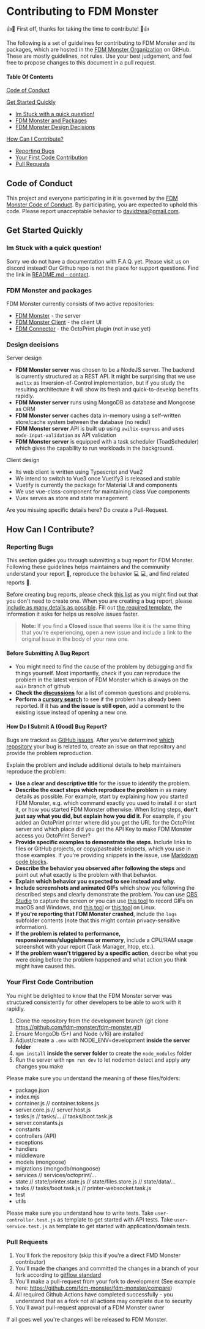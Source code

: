# Contributing to FDM Monster

:+1::tada: First off, thanks for taking the time to contribute! :tada::+1:

The following is a set of guidelines for contributing to FDM Monster and its packages, which are hosted in the [FDM Monster Organization](https://github.com/fdm-monster) on GitHub. These are mostly guidelines, not rules. Use your best judgement, and feel free to propose changes to this document in a pull request.

#### Table Of Contents

[Code of Conduct](#code-of-conduct)

[Get Started Quickly](#get-started-quickly)

- [Im Stuck with a quick question!](#im-stuck-with-a-quick-question)
- [FDM Monster and Packages](#fdm-monster-and-packages)
- [FDM Monster Design Decisions](#design-decisions)

[How Can I Contribute?](#how-can-i-contribute)

- [Reporting Bugs](#reporting-bugs)
- [Your First Code Contribution](#your-first-code-contribution)
- [Pull Requests](#pull-requests)

## Code of Conduct

This project and everyone participating in it is governed by the [FDM Monster Code of Conduct](CODE_OF_CONDUCT.md). By participating, you are expected to uphold this code. Please report unacceptable behavior to [davidzwa@gmail.com](mailto:davidzwa@gmail.com).

## Get Started Quickly

### Im Stuck with a quick question!

Sorry we do not have a documentation with F.A.Q. yet. Please visit us on discord instead! Our Github repo is not the place for support questions. Find the link in [README.md - contact](README.md#contact).

### FDM Monster and packages

FDM Monster currently consists of two active repositories:

- [FDM Monster](https://github.com/fdm-monster/fdm-monster) - the server
- [FDM Monster Client](https://github.com/fdm-monster/fdm-monster-client) - the client UI
- [FDM Connector](https://github.com/fdm-monster/fdm-connector) - the OctoPrint plugin (not in use yet)

### Design decisions

Server design

- **FDM Monster server** was chosen to be a NodeJS server. The backend is currently structured as a REST API. It might be surprising that we use `awilix` as Inversion-of-Control implementation, but if you study the resulting architecture it will show its fresh and quick-to-develop benefits rapidly.
- **FDM Monster server** runs using MongoDB as database and Mongoose as ORM
- **FDM Monster server** caches data in-memory using a self-written store/cache system between the database (no redis!)
- **FDM Monster server** API is built up using `awilix-express` and uses `node-input-validation` as API validation
- **FDM Monster server** is equipped with a task scheduler (ToadScheduler) which gives the capability to run workloads in the background.

Client design

- Its web client is written using Typescript and Vue2
- We intend to switch to Vue3 once Vuetify3 is released and stable
- Vuetify is currently the package for Material UI and components
- We use vue-class-component for maintaining class Vue components
- Vuex serves as store and state management

Are you missing specific details here? Do create a Pull-Request.

## How Can I Contribute?

### Reporting Bugs

This section guides you through submitting a bug report for FDM Monster. Following these guidelines helps maintainers and the community understand your report :pencil:, reproduce the behavior :computer: :computer:, and find related reports :mag_right:.

Before creating bug reports, please check [this list](#before-submitting-a-bug-report) as you might find out that you don't need to create one. When you are creating a bug report, please [include as many details as possible](#how-do-i-submit-a-good-bug-report). Fill out [the required template](https://github.com/fdm-monster/.github/blob/development/.github/ISSUE_TEMPLATE/bug_report.md), the information it asks for helps us resolve issues faster.

> **Note:** If you find a **Closed** issue that seems like it is the same thing that you're experiencing, open a new issue and include a link to the original issue in the body of your new one.

#### Before Submitting A Bug Report

- You might need to find the cause of the problem by debugging and fix things yourself. Most importantly, check if you can reproduce the problem in the latest version of FDM Monster which is always on the `main` branch of github
- **Check the [discussions](https://github.com/fdm-monster/fdm-monster/discussions)** for a list of common questions and problems.
- **Perform a [cursory search](https://github.com/search?q=+is%3Aissue+user%3Afdm-monster)** to see if the problem has already been reported. If it has **and the issue is still open**, add a comment to the existing issue instead of opening a new one.

#### How Do I Submit A (Good) Bug Report?

Bugs are tracked as [GitHub issues](https://guides.github.com/features/issues/). After you've determined [which repository](#fdm-monster-and-packages) your bug is related to, create an issue on that repository and provide the problem reproduction.

Explain the problem and include additional details to help maintainers reproduce the problem:

- **Use a clear and descriptive title** for the issue to identify the problem.
- **Describe the exact steps which reproduce the problem** in as many details as possible. For example, start by explaining how you started FDM Monster, e.g. which command exactly you used to install it or start it, or how you started FDM Monster otherwise. When listing steps, **don't just say what you did, but explain how you did it**. For example, if you added an OctoPrint printer where did you get the URL for the OctoPrint server and which place did you get the API Key to make FDM Monster access you OctoPrint Server?
- **Provide specific examples to demonstrate the steps**. Include links to files or GitHub projects, or copy/pasteable snippets, which you use in those examples. If you're providing snippets in the issue, use [Markdown code blocks](https://help.github.com/articles/markdown-basics/#multiple-lines).
- **Describe the behavior you observed after following the steps** and point out what exactly is the problem with that behavior.
- **Explain which behavior you expected to see instead and why.**
- **Include screenshots and animated GIFs** which show you following the described steps and clearly demonstrate the problem. You can use [OBS Studio](https://obsproject.com/) to capture the screen or you can use [this tool](https://www.cockos.com/licecap/) to record GIFs on macOS and Windows, and [this tool](https://github.com/colinkeenan/silentcast) or [this tool](https://github.com/GNOME/byzanz) on Linux.
- **If you're reporting that FDM Monster crashed**, include the `logs` subfolder contents (note that this might contain privacy-sensitive information).
- **If the problem is related to performance, responsiveness/sluggishness or memory**, include a CPU/RAM usage screenshot with your report (Task Manager, htop, etc.).
- **If the problem wasn't triggered by a specific action**, describe what you were doing before the problem happened and what action you think might have caused this.

### Your First Code Contribution

You might be delighted to know that the FDM Monster server was structured consistently for other developers to be able to work with it rapidly.

1. Clone the repository from the development branch (git clone https://github.com/fdm-monster/fdm-monster.git)
2. Ensure MongoDb (5+) and Node (v16) are installed
3. Adjust/create a `.env` with NODE_ENV=development **inside the server folder**
4. `npm install` **inside the server folder** to create the `node_modules` folder
5. Run the server with `npm run dev` to let nodemon detect and apply any changes you make

Please make sure you understand the meaning of these files/folders:

- package.json
- index.mjs
- container.js // container.tokens.js
- server.core.js // server.host.js
- tasks.js // tasks/... // tasks/boot.task.js
- server.constants.js
- constants
- controllers (API)
- exceptions
- handlers
- middleware
- models (mongoose)
- migrations (mongodb/mongoose)
- services // services/octoprint/...
- state // state/printer.state.js // state/files.store.js // state/data/...
- tasks // tasks/boot.task.js // printer-websocket.task.js
- test
- utils

Please make sure you understand how to write tests. Take `user-controller.test.js` as template to get started with API tests.
Take `user-service.test.js` as template to get started with application/domain tests.

### Pull Requests

1. You'll fork the repository (skip this if you're a direct FMD Monster contributor)
2. You'll made the changes and committed the changes in a branch of your fork according to [gitflow standard](https://www.atlassian.com/git/tutorials/comparing-workflows/gitflow-workflow)
3. You'll make a pull-request from your fork to development (See example here: https://github.com/fdm-monster/fdm-monster/compare)
4. All required Github Actions have completed successfully - you understand that as a fork not all actions may complete due to security
5. You'll await pull-request approval of a FDM Monster owner

If all goes well you're changes will be released to FDM Monster.

